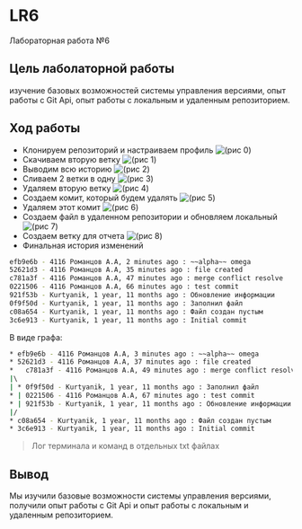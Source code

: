 # LR6

Лабораторная работа №6

## Цель лаболаторной работы

изучение базовых возможностей системы управления версиями, опыт работы с Git Api, опыт работы с локальным и удаленным репозиторием.

## Ход работы

* Клонируем репозиторий и настраиваем профиль
    ![(рис 0)](./images/0.png)
* Скачиваем вторую ветку
    ![(рис 1)](./images/1.png)
* Выводим всю историю
    ![(рис 2)](./images/2.png)
* Сливаем 2 ветки в одну
    ![(рис 3)](./images/3.png)
* Удаляем вторую ветку
    ![(рис 4)](./images/4.png)
* Создаем комит, который будем удалять
    ![(рис 5)](./images/5.png)
* Удаляем этот комит
    ![(рис 6)](./images/6.png)
* Создаем файл в удаленном репозитории и обновляем локальный
    ![(рис 7)](./images/7.png)
* Создаем ветку для отчета
    ![(рис 8)](./images/8.png)
* Финальная история изменений

``` sh
efb9e6b - 4116 Романцов А.А, 2 minutes ago : ~~alpha~~ omega
52621d3 - 4116 Романцов А.А, 35 minutes ago : file created
c781a3f - 4116 Романцов А.А, 47 minutes ago : merge conflict resolve
0221506 - 4116 Романцов А.А, 66 minutes ago : test commit
921f53b - Kurtyanik, 1 year, 11 months ago : Обновление информации
0f9f50d - Kurtyanik, 1 year, 11 months ago : Заполнил файл
c08a654 - Kurtyanik, 1 year, 11 months ago : Файл создан пустым
3c6e913 - Kurtyanik, 1 year, 11 months ago : Initial commit
```

В виде графа:

``` sh
* efb9e6b - 4116 Романцов А.А, 3 minutes ago : ~~alpha~~ omega
* 52621d3 - 4116 Романцов А.А, 37 minutes ago : file created
*   c781a3f - 4116 Романцов А.А, 49 minutes ago : merge conflict resolve
|\  
| * 0f9f50d - Kurtyanik, 1 year, 11 months ago : Заполнил файл
* | 0221506 - 4116 Романцов А.А, 67 minutes ago : test commit
* | 921f53b - Kurtyanik, 1 year, 11 months ago : Обновление информации
|/  
* c08a654 - Kurtyanik, 1 year, 11 months ago : Файл создан пустым
* 3c6e913 - Kurtyanik, 1 year, 11 months ago : Initial commit
```

> Лог терминала и команд в отдельных txt файлах

## Вывод

Мы изучили базовые возможности системы управления версиями, получили опыт работы с Git Api и опыт работы с локальным и удаленным репозиторием.